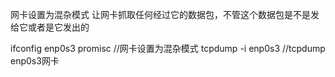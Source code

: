 网卡设置为混杂模式
让网卡抓取任何经过它的数据包，不管这个数据包是不是发给它或者是它发出的

ifconfig enp0s3 promisc  //网卡设置为混杂模式
tcpdump -i enp0s3   //tcpdump enp0s3网卡

